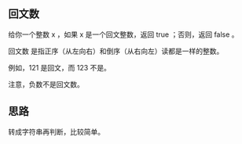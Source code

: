 ## 回文数

给你一个整数 x ，如果 x 是一个回文整数，返回 true ；否则，返回 false 。

回文数
是指正序（从左向右）和倒序（从右向左）读都是一样的整数。

例如，121 是回文，而 123 不是。

注意，负数不是回文数。

## 思路
转成字符串再判断，比较简单。
